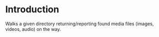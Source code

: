 # Introduction
Walks a given directory returning/reporting found media files (images, videos, audio) on the way.
